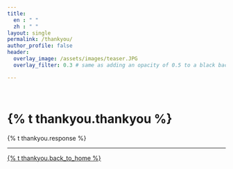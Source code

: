 ```yaml
---
title: 
  en : " "
  zh : " "
layout: single
permalink: /thankyou/
author_profile: false
header:
  overlay_image: /assets/images/teaser.JPG
  overlay_filter: 0.3 # same as adding an opacity of 0.5 to a black background

---
```

<html>
<br>
  <p align="center">
    <h1>{% t thankyou.thankyou %}</h1>
    <div class="jumbotron text-xs-center">
      <p class="lead">{% t thankyou.response %}</p>
      <hr>
      <p class="lead">
        <a class="btn btn-primary btn-sm" href="{{ site.url }}/{{ site.baseurl }}" role="button">{% t thankyou.back_to_home %}</a> 
      </p>
    </div>
  </p>

</html>
